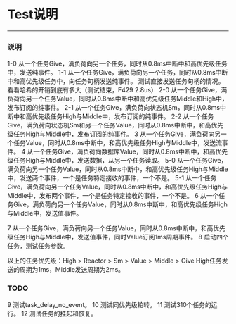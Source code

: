 # Test说明
------
### 说明
1-0 从一个任务Give，满负荷向另一个任务，同时从0.8ms中断中和高优先级任务中，发送纯事件。
1-1 从一个任务Give，满负荷向另一个任务，同时从0.8ms中断中和高优先级任务中，向任务句柄发送纯事件。
测试直接发送任务句柄的情况。看看哈希的开销到底有多大（测试结束，F429 2.8us）
2-0 从一个任务Give，满负荷向另一个任务Value，同时从0.8ms中断中和高优先级任务Middle和High中，发布订阅的纯事件。
2-1 从一个任务Give，满负荷向状态机Sm，同时从0.8ms中断中和高优先级任务High与Middle中，发布订阅的纯事件。
2-2 从一个任务Give，满负荷向状态机Sm和另一个任务Value，同时从0.8ms中断中，和高优先级任务High与Middle中，发布订阅的纯事件。
3 从一个任务Give，满负荷向另一个任务Value，同时从0.8ms中断中，和高优先级任务High与Middle中，发送流事件。
4 从一个任务Give，满负荷向数据库Value，同时从0.8ms中断中，和高优先级任务High与Middle中，发送数据，从另一个任务读取。
5-0 从一个任务Give，满负荷向另一个任务Value，同时从0.8ms中断中，和高优先级任务High与Middle中，发送两个事件，一个是任务特定接收的事件，一个不是。
5-1 从一个任务Give，满负荷向另一个任务Value，同时从0.8ms中断中，和高优先级任务High与Middle中，发布两个事件，一个是任务特定接收的事件，一个不是。
6 从一个任务Give，满负荷向另一个任务Value，同时从0.8ms中断中，和高优先级任务High与Middle中，发送值事件。

7 从一个任务Give，满负荷向另一个任务Value，同时从0.8ms中断中，和高优先级任务High与Middle中，发送值事件，同时Value订阅1ms周期事件。
8 启动四个任务，测试任务参数。

以上的任务优先级：High > Reactor > Sm > Value > Middle > Give
High任务发送的周期为1ms，Middle发送周期为2ms。

### TODO
9 测试task_delay_no_event。
10 测试同优先级轮转。
11 测试310个任务的运行。
12 测试任务的挂起和恢复。